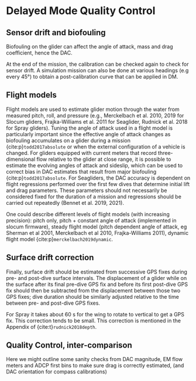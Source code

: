 # Delayed Mode Quality Control

## Sensor drift and biofouling
Biofouling on the glider can affect the angle of attack, mass and drag coefficient, hence the DAC.

At the end of the mission, the calibration can be checked again to check for sensor drift. 
A simulation mission can also be done at various headings (e.g every 45°) to obtain a post-calibration curve that can be applied in DM.

## Flight models
Flight models are used to estimate glider motion through the water from measured pitch, roll, and pressure (e.g., Merckelbach et al. 2010, 2019 for Slocum gliders, Frajka-Williams et al. 2011 for Seaglider, Rudnick et al. 2018 for Spray gliders). 
Tuning the angle of attack used in a flight model is particularly important since the effective angle of attack changes as biofouling accumulates on a glider during a mission {cite:p}`todd2017absolute` or when the external configuration of a vehicle is changed. 
For gliders equipped with current meters that record three-dimensional flow relative to the glider at close range, it is possible to estimate the evolving angles of attack and sideslip, which can be used to correct bias in DAC estimates that result from major biofouling {cite:p}`todd2017absolute`. 
For Seagliders, the DAC accuracy is dependent on flight regressions performed over the first few dives that determine initial lift and drag parameters. 
These parameters should not necessarily be considered fixed for the duration of a mission and regressions should be carried out repeatedly (Bennet et al. 2019, 2021).

One could describe different levels of flight models (with increasing precision): pitch only, pitch + constant angle of attack (implemented in slocum firmware), steady flight model (pitch dependent angle of attack, eg Sherman et al 2001, Merckelbach et al 2010, Frajka-Williams 2011), dynamic flight model {cite:p}`merckelbach2019dynamic`.

## Surface drift correction
Finally, surface drift should be estimated from successive GPS fixes during pre- and post-dive surface intervals. 
The displacement of a glider while on the surface after its final pre-dive GPS fix and before its first post-dive GPS fix should then be subtracted from the displacement between those two GPS fixes; dive duration should be similarly adjusted relative to the time between pre- and post-dive GPS fixes.

For Spray it takes about  60 s for the wing to rotate to vertical to get a GPS fix. 
This correction tends to be small. 
This correction is mentioned in the Appendix of {cite:t}`rudnick2018depth`.

## Quality Control, inter-comparison
Here we might outline some sanity checks from DAC magnitude, EM flow meters and ADCP first bins to make sure drag is correctly estimated, (and DAC orientation for compass calibrations)

